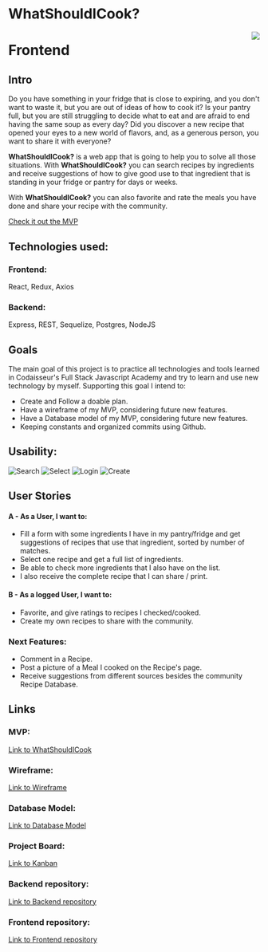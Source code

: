 
# WhatShouldICook?

<img align="right" src="https://i.ibb.co/jg6ddKm/usesmall.gif">

# Frontend



## Intro


Do you have something in your fridge that is close to expiring, and you don't want to waste it, but you are out of ideas of how to cook it?
Is your pantry full, but you are still struggling to decide what to eat and are afraid to end having the same soup as every day?
Did you discover a new recipe that opened your eyes to a new world of flavors, and, as a generous person, you want to share it with everyone?

**WhatShouldICook?** is a web app that is going to help you to solve all those situations. With **WhatShouldICook?** you can search recipes by ingredients and receive suggestions of how to give good use to that ingredient that is standing in your fridge or pantry for days or weeks.

With **WhatShouldICook?** you can also favorite and rate the meals you have done and share your recipe with the community.

[Check it out the MVP](https://whatshouldicook.netlify.app/)

## Technologies used: 

### Frontend: 
React, Redux, Axios

### Backend: 
Express, REST, Sequelize, Postgres, NodeJS

## Goals

The main goal of this project is to practice all technologies and tools learned in Codaisseur's Full Stack Javascript Academy and try to learn and use new technology by myself.
Supporting this goal I intend to:

- Create and Follow a doable plan.
- Have a wireframe of my MVP, considering future new features.
- Have a Database model of my MVP, considering future new features.
- Keeping constants and organized commits using Github.

## Usability:

![Search](https://i.ibb.co/VxxKYhh/search1.gif "Search")
![Select](https://i.ibb.co/XtjJ9MS/selectrecipe1.gif "Select Recipe")
![Login](https://i.ibb.co/fvh5Wwb/login.gif "Login")
![Create](https://i.ibb.co/c1dyqxW/createrecipe01.gif "Create Recipe")



## User Stories

#### A - As a User, I want to:

- Fill a form with some ingredients I have in my pantry/fridge and get suggestions of recipes that use that ingredient, sorted by number of matches.
- Select one recipe and get a full list of ingredients.
- Be able to check more ingredients that I also have on the list.
- I also receive the complete recipe that I can share / print.

#### B - As a logged User, I want to:

- Favorite, and give ratings to recipes I checked/cooked.
- Create my own recipes to share with the community.

### Next Features:

- Comment in a Recipe.
- Post a picture of a Meal I cooked on the Recipe's page.
- Receive suggestions from different sources besides the community Recipe Database.

## Links
### MVP:
[Link to WhatShouldICook](https://whatshouldicook.netlify.app/)

### Wireframe:

[Link to Wireframe](https://wireframepro.mockflow.com/view/Mchp450YTmb)

### Database Model:

[Link to Database Model](https://lucid.app/lucidchart/01f1a08d-e93c-42db-b1b5-a4c8815e9a67/edit?viewport_loc=319%2C305%2C1650%2C683%2C0_0&invitationId=inv_96b4614e-6a4f-4322-b77a-7af921ba85bd)

### Project Board:

[Link to Kanban](https://github.com/users/giocapeli/projects/2)

### Backend repository:

[Link to Backend repository](https://github.com/giocapeli/Portfolio-Backend)

### Frontend repository:

[Link to Frontend repository](https://github.com/giocapeli/Portfolio-Frontend)

